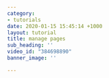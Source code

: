```yaml
---
category:
- tutorials
date: 2020-01-15 15:45:14 +1000
layout: tutorial
title: manage pages
sub_heading: ''
video_id: "384698890"
banner_image: ''

---
```

